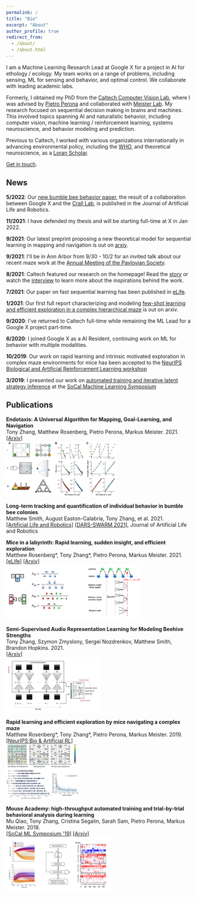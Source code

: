 ```yaml
---
permalink: /
title: "Bio"
excerpt: "About"
author_profile: true
redirect_from: 
  - /about/
  - /about.html
---
```


I am a Machine Learning Research Lead at Google X for a project in AI for ethology / ecology. My team works on a range of problems, including sensing, ML for sensing and behavior, and optimal control. We collaborate with leading academic labs.

Formerly, I obtained my PhD from the [Caltech Computer Vision Lab](http://www.vision.caltech.edu), where I was advised by [Pietro Perona](https://en.wikipedia.org/wiki/Pietro_Perona) and collaborated with [Meister Lab](https://meisterlab.caltech.edu). My research focused on sequential decision making in brains and machines. This involved topics spanning AI and naturalistic behavior, including computer vision, machine learning / reinforcement learning, systems neuroscience, and behavior modeling and prediction.

Previous to Caltech, I worked with various organizations internationally in advancing environmental policy, including the [WHO](https://www.who.int), and theoretical neuroscience, as a [Loran Scholar](https://loranscholar.ca).

[Get in touch](mailto:tonyzhang25@hotmail.com).


## News

**5/2022**:  Our [new bumble bee behavior paper](https://link.springer.com/article/10.1007/s10015-022-00762-x), the result of a collaboration between Google X and the [Crall Lab](https://www.crall-lab.com/), is published in the Journal of Artificial Life and Robotics.

**11/2021**:  I have defended my thesis and will be starting full-time at X in Jan 2022.

**9/2021**:  Our latest preprint proposing a new theoretical model for sequential learning in mapping and navigation is out on [arxiv](https://www.biorxiv.org/content/10.1101/2021.09.24.461751v1).

**9/2021**:  I'll be in Ann Arbor from 9/30 - 10/2 for an invited talk about our recent maze work at the [Annual Meeting of the Pavlovian Society](https://pavlovian2021.org).

**8/2021**:  Caltech featured our research on the homepage! Read the [story](https://www.caltech.edu/about/news/mice-can-learn-much-faster-than-previously-thought) or watch the [interview](https://www.youtube.com/watch?v=RqoCTb2_6oM) to learn more about the inspirations behind the work.

**7/2021**:  Our paper on fast sequential learning has been published in [eLife](https://elifesciences.org/articles/66175).

**1/2021**:  Our first full report characterizing and modeling [few-shot learning and efficient exploration in a complex hierarchical maze](https://www.biorxiv.org/content/10.1101/2021.01.14.426746v1) is out on arxiv.

**9/2020**: I've returned to Caltech full-time while remaining the ML Lead for a Google X project part-time.

**6/2020**: I joined Google X as a AI Resident, continuing work on ML for behavior with multiple modalities.

**10/2019**: Our work on rapid learning and intrinsic motivated exploration in complex maze environments for mice has been accepted to the [NeurIPS Biological and Artificial Reinforcement Learning workshop](https://sites.google.com/view/biologicalandartificialrl)

**3/2019**: I presented our work on [automated training and iterative latent strategy inference](https://www.biorxiv.org/content/10.1101/467878v1) at the [SoCal Machine Learning Symposium](https://sites.google.com/view/socalml2019)


## Publications

**Endotaxis: A Universal Algorithm for Mapping, Goal-Learning, and Navigation**  
Tony Zhang, Matthew Rosenberg, Pietro Perona, Markus Meister. 2021.  
[[Arxiv]](https://www.biorxiv.org/content/10.1101/2021.09.24.461751v1)  
<img src="/images/endotaxis.png"  width="300"  height="150">

**Long-term tracking and quantification of individual behavior in bumble bee colonies**  
Matthew Smith, August Easton-Calabria, Tony Zhang, et al. 2021.  
[[Artificial Life and Robotics]](https://link.springer.com/article/10.1007/s10015-022-00762-x) [[DARS-SWARM 2021]](https://www.swarm-systems.com/dars-swarm2021), Journal of Artificial Life and Robotics  
<!-- <img src="/images/bumblebee.png"  width="258"  height="150"> -->

**Mice in a labyrinth: Rapid learning, sudden insight, and efficient exploration**  
Matthew  Rosenberg\*, Tony Zhang\*, Pietro Perona, Markus Meister. 2021.  
[[eLife]](https://elifesciences.org/articles/66175) [[Arxiv]](https://www.biorxiv.org/content/10.1101/2021.01.14.426746v1)  
<img src="/images/maze_models.png"  width="367"  height="150">

**Semi-Supervised Audio Representation Learning for Modeling Beehive Strengths**  
Tony Zhang, Szymon Zmyslony, Sergei Nozdrenkov, Matthew Smith, Brandon Hopkins. 2021.  
[[Arxiv]](https://arxiv.org/abs/2105.10536)  
<img src="/images/bee.png"  width="258"  height="150">

**Rapid learning and efficient exploration by mice navigating a complex maze**  
Matthew  Rosenberg\*, Tony Zhang\*, Pietro Perona, Markus Meister. 2019.  
[[NeurIPS Bio & Artificial RL]](https://sites.google.com/view/biologicalandartificialrl/home?authuser=0)  
<img src="/images/neurips.png"  width="197"  height="150">

**Mouse Academy: high-throughput automated training and trial-by-trial behavioral analysis during learning**  
Mu Qiao, Tony Zhang, Cristina Segalin, Sarah Sam, Pietro Perona, Markus Meister. 2018.  
[[SoCal ML Symposium '19]](https://sites.google.com/view/socalml2019)  [[Arxiv]](https://www.biorxiv.org/content/10.1101/467878v1)  
<img src="/images/mouse_academy.png"  width="286"  height="150">
